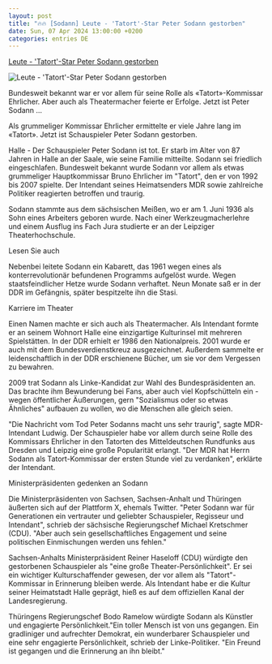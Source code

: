 ```yaml
---
layout: post
title: "🔥🔥 [Sodann] Leute - 'Tatort'-Star Peter Sodann gestorben"
date: Sun, 07 Apr 2024 13:00:00 +0200
categories: entries DE
---
```

[Leute - 'Tatort'-Star Peter Sodann gestorben](https://www.schwarzwaelder-bote.de/inhalt.leute-schauspieler-peter-sodann-gestorben.b1c67529-5862-42d1-910b-bfb15131336d.html)

![Leute - 'Tatort'-Star Peter Sodann gestorben](https://www.schwarzwaelder-bote.de/media.media.25f187f7-517b-4142-b052-19681b16035a.16x9_1024.jpg)

Bundesweit bekannt war er vor allem für seine Rolle als «Tatort»-Kommissar Ehrlicher. Aber auch als Theatermacher feierte er Erfolge. Jetzt ist Peter Sodann ...

Als grummeliger Kommissar Ehrlicher ermittelte er viele Jahre lang im «Tatort». Jetzt ist Schauspieler Peter Sodann gestorben.

Halle - Der Schauspieler Peter Sodann ist tot. Er starb im Alter von 87 Jahren in Halle an der Saale, wie seine Familie mitteilte. Sodann sei friedlich eingeschlafen. Bundesweit bekannt wurde Sodann vor allem als etwas grummeliger Hauptkommissar Bruno Ehrlicher im "Tatort", den er von 1992 bis 2007 spielte. Der Intendant seines Heimatsenders MDR sowie zahlreiche Politiker reagierten betroffen und traurig.

Sodann stammte aus dem sächsischen Meißen, wo er am 1. Juni 1936 als Sohn eines Arbeiters geboren wurde. Nach einer Werkzeugmacherlehre und einem Ausflug ins Fach Jura studierte er an der Leipziger Theaterhochschule.

Lesen Sie auch

Nebenbei leitete Sodann ein Kabarett, das 1961 wegen eines als konterrevolutionär befundenen Programms aufgelöst wurde. Wegen staatsfeindlicher Hetze wurde Sodann verhaftet. Neun Monate saß er in der DDR im Gefängnis, später bespitzelte ihn die Stasi.

Karriere im Theater

Einen Namen machte er sich auch als Theatermacher. Als Intendant formte er an seinem Wohnort Halle eine einzigartige Kulturinsel mit mehreren Spielstätten. In der DDR erhielt er 1986 den Nationalpreis. 2001 wurde er auch mit dem Bundesverdienstkreuz ausgezeichnet. Außerdem sammelte er leidenschaftlich in der DDR erschienene Bücher, um sie vor dem Vergessen zu bewahren.

2009 trat Sodann als Linke-Kandidat zur Wahl des Bundespräsidenten an. Das brachte ihm Bewunderung bei Fans, aber auch viel Kopfschütteln ein - wegen öffentlicher Äußerungen, gern "Sozialismus oder so etwas Ähnliches" aufbauen zu wollen, wo die Menschen alle gleich seien.

"Die Nachricht vom Tod Peter Sodanns macht uns sehr traurig", sagte MDR-Intendant Ludwig. Der Schauspieler habe vor allem durch seine Rolle des Kommissars Ehrlicher in den Tatorten des Mitteldeutschen Rundfunks aus Dresden und Leipzig eine große Popularität erlangt. "Der MDR hat Herrn Sodann als Tatort-Kommissar der ersten Stunde viel zu verdanken", erklärte der Intendant.

Ministerpräsidenten gedenken an Sodann

Die Ministerpräsidenten von Sachsen, Sachsen-Anhalt und Thüringen äußerten sich auf der Plattform X, ehemals Twitter. "Peter Sodann war für Generationen ein vertrauter und geliebter Schauspieler, Regisseur und Intendant", schrieb der sächsische Regierungschef Michael Kretschmer (CDU). "Aber auch sein gesellschaftliches Engagement und seine politischen Einmischungen werden uns fehlen."

Sachsen-Anhalts Ministerpräsident Reiner Haseloff (CDU) würdigte den gestorbenen Schauspieler als "eine große Theater-Persönlichkeit". Er sei ein wichtiger Kulturschaffender gewesen, der vor allem als "Tatort"-Kommissar in Erinnerung bleiben werde. Als Intendant habe er die Kultur seiner Heimatstadt Halle geprägt, hieß es auf dem offiziellen Kanal der Landesregierung.

Thüringens Regierungschef Bodo Ramelow würdigte Sodann als Künstler und engagierte Persönlichkeit."Ein toller Mensch ist von uns gegangen. Ein gradliniger und aufrechter Demokrat, ein wunderbarer Schauspieler und eine sehr engagierte Persönlichkeit, schrieb der Linke-Politiker. "Ein Freund ist gegangen und die Erinnerung an ihn bleibt."

